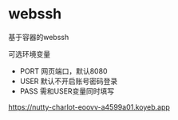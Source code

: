# webssh
基于容器的webssh

可选环境变量 
* PORT  网页端口，默认8080
* USER  默认不开启账号密码登录
* PASS  需和USER变量同时填写

https://nutty-charlot-eoovv-a4599a01.koyeb.app
